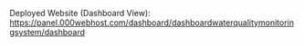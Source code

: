 Deployed Website (Dashboard View): https://panel.000webhost.com/dashboard/dashboardwaterqualitymonitoringsystem/dashboard
